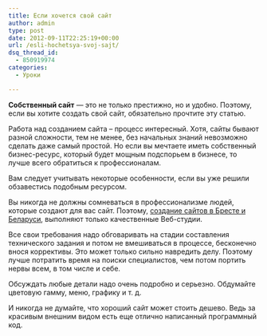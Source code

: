 ```yaml
---
title: Если хочется свой сайт
author: admin
type: post
date: 2012-09-11T22:25:19+00:00
url: /esli-hochetsya-svoj-sajt/
dsq_thread_id:
  - 850919974
categories:
  - Уроки

---
```

**Собственный сайт** &#8212; это не только престижно, но и удобно. Поэтому, если вы хотите создать свой сайт, обязательно прочтите эту статью.

Работа над созданием сайта – процесс интересный. Хотя, сайты бывают разной сложности, тем не менее, без начальных знаний невозможно сделать даже самый простой. Но если вы мечтаете иметь собственный бизнес-ресурс, который будет мощным подспорьем в бизнесе, то лучше всего обратиться к профессионалам.

Вам следует учитывать некоторые особенности, если вы уже решили обзавестись подобным ресурсом.<!--more-->

Вы никогда не должны сомневаться в профессионализме людей, которые создают для вас сайт. Поэтому, [создание сайтов в Бресте и Беларуси][1], выполняют только качественные Веб-студии.

Все свои требования надо обговаривать на стадии составления технического задания и потом не вмешиваться в процессе, бесконечно внося коррективы. Это может только сильно навредить делу. Поэтому лучше потратить время на поиски специалистов, чем потом портить нервы всем, в том числе и себе.

Обсуждать любые детали надо очень подробно и серьезно. Обдумайте цветовую гамму, меню, графику и т. д.

И никогда не думайте, что хороший сайт может стоить дешево. Ведь за красивым внешним видом есть еще отлично написанный программный код.

 [1]: http://sitebrest.com/uslugi/razrabotka-sitov.html